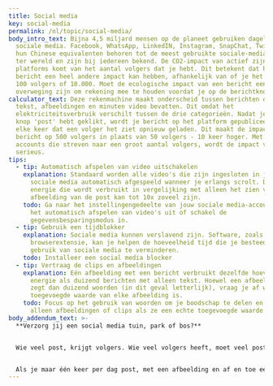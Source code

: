 ```yaml
---
title: Social media
key: social-media
permalink: /nl/topic/social-media/
body_intro_text: Bijna 4,5 miljard mensen op de planeet gebruiken dagelijks
  sociale media. Facebook, WhatsApp, LinkedIN, Instagram, SnapChat, Twitter en
  hun Chinese equivalenten behoren tot de meest gebruikte sociale-mediaplatforms
  ter wereld en zijn bij iedereen bekend. De CO2-impact van actief zijn op deze
  platforms komt van het aantal volgers dat je hebt. Dit betekent dat hetzelfde
  bericht een heel andere impact kan hebben, afhankelijk van of je het deelt met
  100 volgers of 10.000. Moet de ecologische impact van een bericht een
  overweging zijn om rekening mee te houden voordat je op de berichtknop drukt?
calculator_text: Deze rekenmachine maakt onderscheid tussen berichten die alleen
  tekst, afbeeldingen en minuten video bevatten. Dit omdat het
  elektriciteitsverbruik verschilt tussen de drie categorieën. Nadat je op de
  knop 'post' hebt geklikt, wordt je bericht op het platform gepubliceerd en
  elke keer dat een volger het ziet opnieuw geladen. Dit maakt de impact van een
  bericht op 500 volgers in plaats van 50 volgers - 10 keer hoger. Met veel
  accounts die streven naar een groot aantal volgers, wordt de impact vrij snel
  serieus.
tips:
  - tip: Automatisch afspelen van video uitschakelen
    explanation: Standaard worden alle video's die zijn ingesloten in jouw feeds voor
      sociale media automatisch afgespeeld wanneer je erlangs scrolt. De extra
      energie die wordt verbruikt in vergelijking met alleen het zien van de
      afbeelding van de post kan tot 10x zoveel zijn.
    todo: Ga naar het instellingengedeelte van jouw sociale media-accounts en schakel
      het automatisch afspelen van video's uit of schakel de
      gegevensbesparingsmodus in.
  - tip: Gebruik een tijdblokker
    explanation: Sociale media kunnen verslavend zijn. Software, zoals een app of
      browserextensie, kan je helpen de hoeveelheid tijd die je besteedt aan het
      gebruik van sociale media te verminderen.
    todo: Installeer een social media blocker
  - tip: Vertraag de clips en afbeeldingen
    explanation: Eén afbeelding met een bericht verbruikt dezelfde hoeveelheid
      energie als duizend berichten met alleen tekst. Hoewel een afbeelding meer
      zegt dan duizend woorden (in dit geval letterlijk), vraag je af wat de
      toegevoegde waarde van elke afbeelding is.
    todo: Focus op het gebruik van woorden om je boodschap te delen en gebruik
      alleen afbeeldingen of clips als ze een echte toegevoegde waarde hebben.
body_addendum_text: >-
  **Verzorg jij een social media tuin, park of bos?**


  Wie veel post, krijgt volgers. Wie veel volgers heeft, moet veel posten. Dat is in een notendop hoe de algoritmische strategie van social media platforms werkt. Het doel is om zoveel mogelijk mensen zo lang mogelijk op het platform te hebben. En dat lukt ze aardig. Elke dag brengen we bijna 2,5 uur door op sociale media. Als we in hetzelfde tempo doorgaan; posten, scrollen, liken en reageren neemt bijna 6 jaar van ons leven in beslag tussen de leeftijd van 16 en 70.


  Als je maar één keer per dag post, met een afbeelding en af ​​en toe een korte videoclip voor je 100 vrienden en familieleden die je volgen, moet je 1 boom per jaar in je tuin planten om dit gedrag te compenseren. Als je hetzelfde doet, maar met 10.000 volgers, wordt het een klein park met 141 nieuwe bomen per jaar. En als je dezelfde gewoonte hebt met 350.000 volgers op je account, moet je het aantal bomen in het Vondelpark, 5.000 bomen, elk jaar verdubbelen om je persoonlijke impact te compenseren. Je kunt je voorstellen welke social media influencers nodig hebben om bossen te vullen met hun activiteiten.
---
```

